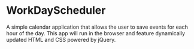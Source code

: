 # WorkDayScheduler
A simple calendar application that allows the user to save events for each hour of the day. This app will run in the browser and feature dynamically updated HTML and CSS powered by jQuery. 
